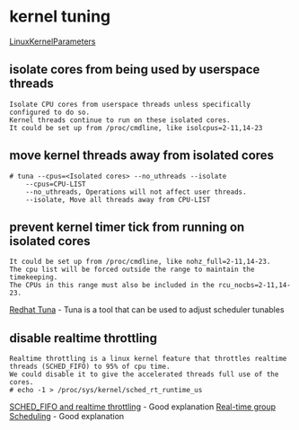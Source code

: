 kernel tuning
=============

[LinuxKernelParameters](https://www.kernel.org/doc/Documentation/admin-guide/kernel-parameters.txt)


isolate cores from being used by userspace threads
--------------------------------------------------
    Isolate CPU cores from userspace threads unless specifically configured to do so.
    Kernel threads continue to run on these isolated cores.
    It could be set up from /proc/cmdline, like isolcpus=2-11,14-23

move kernel threads away from isolated cores
--------------------------------------------
    # tuna --cpus=<Isolated cores> --no_uthreads --isolate
        --cpus=CPU-LIST
        --no_uthreads, Operations will not affect user threads.
        --isolate, Move all threads away from CPU-LIST
 
prevent kernel timer tick from running on isolated cores
--------------------------------------------------------
    It could be set up from /proc/cmdline, like nohz_full=2-11,14-23.
    The cpu list will be forced outside the range to maintain the timekeeping.
    The CPUs in this range must also be included in the rcu_nocbs=2-11,14-23. 
[Redhat Tuna](https://access.redhat.com/documentation/en-US/Red_Hat_Enterprise_MRG/1.3/html-single/Tuna_User_Guide/index.html) - Tuna is a tool that can be used to adjust scheduler tunables


disable realtime throttling
---------------------------
    Realtime throttling is a linux kernel feature that throttles realtime threads (SCHED_FIFO) to 95% of cpu time.
    We could disable it to give the accelerated threads full use of the cores.
    # echo -1 > /proc/sys/kernel/sched_rt_runtime_us
[SCHED_FIFO and realtime throttling](https://lwn.net/Articles/296419/) - Good explanation
[Real-time group Scheduling](https://www.linkedin.com/pulse/20140629145049-21586023-understanding-linux-scheduling) - Good explanation